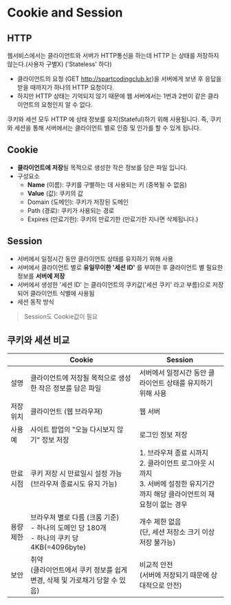 # Cookie and Session

## HTTP

웹서비스에서는 클라이언트와 서버가 HTTP통신을 하는데 HTTP 는 상태를 저장하지 않는다.(사용자 구별X) ('Stateless' 하다)
- 클라이언트의 요청 (GET http://spartcodingclub.kr)을 서버에게 보낸 후 응답을 받을 때까지가 하나의 HTTP 요청이다. 
- 하지만 HTTP 상태는 기억되지 않기 때문에 웹 서버에서는 1번과 2번이 같은 클라이언트의 요청인지 알 수 없다.

쿠키와 세션 모두 HTTP 에 상태 정보를 유지(Stateful)하기 위해 사용됩니다. 즉, 쿠키와 세션을 통해 서버에서는 클라이언트 별로 인증 및 인가를 할 수 있게 됩니다. 

## Cookie

- **클라이언트에 저장**될 목적으로 생성한 작은 정보를 담은 파일 입니다.
- 구성요소
    - **Name** (이름): 쿠키를 구별하는 데 사용되는 키 (중복될 수 없음)
    - **Value** (값): 쿠키의 값
    - Domain (도메인): 쿠키가 저장된 도메인
    - Path (경로): 쿠키가 사용되는 경로
    - Expires (만료기한): 쿠키의 만료기한 (만료기한 지나면 삭제됩니다.)

## Session

  - 서버에서 일정시간 동안 클라이언트 상태를 유지하기 위해 사용
  - 서버에서 클라이언트 별로 **유일무이한 '세션 ID'** 를 부여한 후 클라이언트 별 필요한 정보를 **서버에 저장**
  - 서버에서 생성한 '세션 ID' 는 클라이언트의 쿠키값('세션 쿠키' 라고 부름)으로 저장되어 클라이언트 식별에 사용됨
  - 세션 동작 방식
> Session도 Cookie값이 필요

## 쿠키와 세션 비교

||Cookie|Session|
|---|---|---|
|설명|	클라이언트에 저장될 목적으로 생성한 작은 정보를 담은 파일|	서버에서 일정시간 동안 클라이언트 상태를 유지하기 위해 사용|
|저장 위치|	클라이언트 (웹 브라우져)|	웹 서버|
|사용 예|	사이트 팝업의 "오늘 다시보지 않기" 정보 저장|	로그인 정보 저장|
|만료 시점|	쿠키 저장 시 만료일시 설정 가능<br>(브라우져 종료시도 유지 가능)|	1. 브라우져 종료 시까지<br> 2. 클라이언트 로그아웃 시까지<br> 3. 서버에 설정한 유지기간까지 해당 클라이언트의 재요청이 없는 경우|
|용량 제한|	브라우져 별로 다름 (크롬 기준)<br> - 하나의 도메인 당 180개<br> - 하나의 쿠키 당 4KB(=4096byte)|	개수 제한 없음<br> (단, 세션 저장소 크기 이상 저장 불가능)|
|보안|	취약<br>(클라이언트에서 쿠키 정보를 쉽게 변경, 삭제 및 가로채기 당할 수 있음)	|비교적 안전<br>(서버에 저장되기 때문에 상대적으로 안전)|
